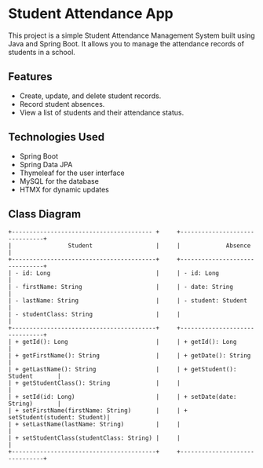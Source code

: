 # Student Attendance App

This project is a simple Student Attendance Management System built using Java and Spring Boot. It allows you to manage the attendance records of students in a school.

## Features

- Create, update, and delete student records.
- Record student absences.
- View a list of students and their attendance status.

## Technologies Used

- Spring Boot
- Spring Data JPA
- Thymeleaf for the user interface
- MySQL for the database
- HTMX for dynamic updates

## Class Diagram

```plaintext
+---------------------------------------- +     +-------------------------------+
|                Student                  |     |             Absence           |
+-----------------------------------------+     +-------------------------------+
| - id: Long                              |     | - id: Long                    |
| - firstName: String                     |     | - date: String                |
| - lastName: String                      |     | - student: Student            |
| - studentClass: String                  |     |                               |
+-----------------------------------------+     +-------------------------------+
| + getId(): Long                         |     | + getId(): Long               |
| + getFirstName(): String                |     | + getDate(): String           |
| + getLastName(): String                 |     | + getStudent(): Student       |
| + getStudentClass(): String             |     |                               |
| + setId(id: Long)                       |     | + setDate(date: String)       |
| + setFirstName(firstName: String)       |     | + setStudent(student: Student)|
| + setLastName(lastName: String)         |     |                               |
| + setStudentClass(studentClass: String) |     |                               |
+-----------------------------------------+     +-------------------------------+

```
